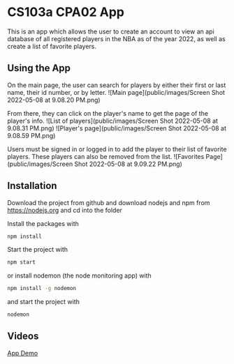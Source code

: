 # CS103a CPA02 App

This is an app which allows the user to create an account
to view an api database of all registered players in the NBA 
as of the year 2022, as well as create a list of favorite players.

## Using the App
On the main page, the user can search for players by either their first 
or last name, their id number, or by letter. 
![Main page](public/images/Screen Shot 2022-05-08 at 9.08.20 PM.png)

From there, they can click on the player's name to get the page of the player's info.
![List of players](public/images/Screen Shot 2022-05-08 at 9.08.31 PM.png)
![Player's page](public/images/Screen Shot 2022-05-08 at 9.08.59 PM.png)

Users must be signed in or logged in to add the player to their list of favorite players.
These players can also be removed from the list. 
![Favorites Page](public/images/Screen Shot 2022-05-08 at 9.09.22 PM.png)

## Installation
Download the project from github and download nodejs and npm from https://nodejs.org
and cd into the folder

Install the packages with
``` bash
npm install
```
Start the project with
``` bash
npm start
```
or install nodemon (the node monitoring app) with
``` bash
npm install -g nodemon
```
and start the project with
``` bash
nodemon
```

## Videos

[App Demo](https://brandeis.zoom.us/rec/play/2ljZMKiTXKGHNmPKFrIRDZ8dFnIjhaSELPYBLKbeWEkWBs4WtMSINI8GgRx0c_Dv0PPdjLX__6rgZCYk.cDplmn7i0qic4VPr?autoplay=true&startTime=1652059143000)
